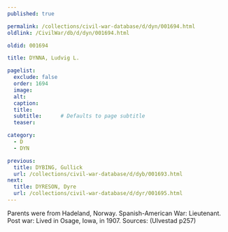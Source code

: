 ```yaml
---
published: true

permalink: /collections/civil-war-database/d/dyn/001694.html
oldlink: /CivilWar/db/d/dyn/001694.html

oldid: 001694

title: DYNNA, Ludvig L.

pagelist:
  exclude: false
  order: 1694
  image: 
  alt:
  caption:
  title:
  subtitle:      # Defaults to page subtitle
  teaser:

category: 
  - D 
  - DYN

previous:
  title: DYBING, Gullick
  url: /collections/civil-war-database/d/dyb/001693.html  
next:
  title: DYRESON, Dyre
  url: /collections/civil-war-database/d/dyr/001695.html   
---
```

Parents were from Hadeland, Norway. Spanish-American War: Lieutenant. Post war: Lived in Osage, Iowa, in 1907. Sources: (Ulvestad p257)